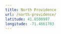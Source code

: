 ```yaml
---
title: North Providence
url: /north-providence/
latitude: 41.8500997
longitude: -71.4661703
---
```

